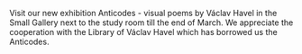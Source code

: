 
Visit our new exhibition Anticodes - visual poems by Václav Havel in the Small
Gallery next to the study room till the end of March. We appreciate the
cooperation with the Library of Václav Havel which has borrowed us the
Anticodes.

